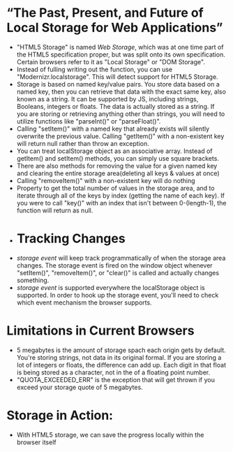 # “The Past, Present, and Future of Local Storage for Web Applications”

- "HTML5 Storage" is named *Web Storage*, which was at one time part of the HTML5 specification proper, but was split onto its own specification. Certain browsers refer to it as "Local Storage" or "DOM Storage". 
- Instead of fulling writing out the function, you can use "Modernizr.localstorage". This will detect support for HTML5 Storage.
- Storage is based on named key/value pairs. You store data based on a named key, then you can retrieve that data with the exact same key, also known as a string. It can be supported by JS, including strings, Booleans, integers or floats. The data is actually stored as a string. If you are storing or retrieving anything other than strings, you will need to utilize functions like "parseInt()" or "parseFloat()".
- Calling "setItem()" with a named key that already exists will silently overwrite the previous value. Calling "getItem()" with a non-existent key will return null rather than throw an exception.
- You can treat localStorage object as an associative array. Instead of getItem() and setItem() methods, you can simply use square brackets. 
- There are also methods for removing the value for a given named key and clearing the entire storage area(deleting all keys & values at once)
- Calling "removeItem()" with a non-existent key will do nothing
- Property to get the total number of values in the storage area, and to iterate through all of the keys by index (getting the name of each key). If you were to call "key()" with an index that isn't between 0-(length-1), the function will return as null.
- # Tracking Changes
- *storage event* will keep track programmatically of when the storage area changes. The storage event is fired on the window object whenever "setItem()", "removeItem()", or "clear()" is called and actually changes something. 
- *storage event* is supported everywhere the localStorage object is supported. In order to hook up the storage event, you'll need to check which event mechanism the browser supports. 
# Limitations in Current Browsers
- 5 megabytes is the amount of storage spach each origin gets by default. You're storing strings, not data in its original formal. If you are storing a lot of integers or floats, the difference can add up. Each digit in that float is being stored as a character, not in the of a floating point number.
- "QUOTA_EXCEEDED_ERR" is the exception that will get thrown if you exceed your storage quote of 5 megabytes. 
# Storage in Action:
- With HTML5 storage, we can save the progress locally within the browser itself
